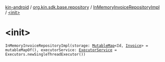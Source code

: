 [kin-android](../../index.md) / [org.kin.sdk.base.repository](../index.md) / [InMemoryInvoiceRepositoryImpl](index.md) / [&lt;init&gt;](./-init-.md)

# &lt;init&gt;

`InMemoryInvoiceRepositoryImpl(storage: `[`MutableMap`](https://kotlinlang.org/api/latest/jvm/stdlib/kotlin.collections/-mutable-map/index.html)`<Id, `[`Invoice`](../../org.kin.sdk.base.models/-invoice/index.md)`> = mutableMapOf(), executorService: `[`ExecutorService`](https://docs.oracle.com/javase/6/docs/api/java/util/concurrent/ExecutorService.html)` = Executors.newSingleThreadExecutor())`